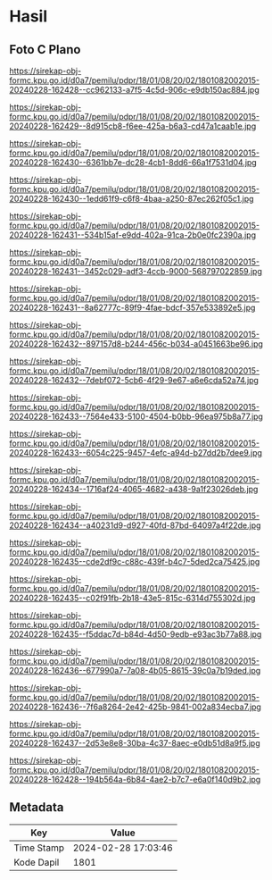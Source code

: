 # Hasil

## Foto C Plano

https://sirekap-obj-formc.kpu.go.id/d0a7/pemilu/pdpr/18/01/08/20/02/1801082002015-20240228-162428--cc962133-a7f5-4c5d-906c-e9db150ac884.jpg

https://sirekap-obj-formc.kpu.go.id/d0a7/pemilu/pdpr/18/01/08/20/02/1801082002015-20240228-162429--8d915cb8-f6ee-425a-b6a3-cd47a1caab1e.jpg

https://sirekap-obj-formc.kpu.go.id/d0a7/pemilu/pdpr/18/01/08/20/02/1801082002015-20240228-162430--6361bb7e-dc28-4cb1-8dd6-66a1f7531d04.jpg

https://sirekap-obj-formc.kpu.go.id/d0a7/pemilu/pdpr/18/01/08/20/02/1801082002015-20240228-162430--1edd61f9-c6f8-4baa-a250-87ec262f05c1.jpg

https://sirekap-obj-formc.kpu.go.id/d0a7/pemilu/pdpr/18/01/08/20/02/1801082002015-20240228-162431--534b15af-e9dd-402a-91ca-2b0e0fc2390a.jpg

https://sirekap-obj-formc.kpu.go.id/d0a7/pemilu/pdpr/18/01/08/20/02/1801082002015-20240228-162431--3452c029-adf3-4ccb-9000-568797022859.jpg

https://sirekap-obj-formc.kpu.go.id/d0a7/pemilu/pdpr/18/01/08/20/02/1801082002015-20240228-162431--8a62777c-89f9-4fae-bdcf-357e533892e5.jpg

https://sirekap-obj-formc.kpu.go.id/d0a7/pemilu/pdpr/18/01/08/20/02/1801082002015-20240228-162432--897157d8-b244-456c-b034-a0451663be96.jpg

https://sirekap-obj-formc.kpu.go.id/d0a7/pemilu/pdpr/18/01/08/20/02/1801082002015-20240228-162432--7debf072-5cb6-4f29-9e67-a6e6cda52a74.jpg

https://sirekap-obj-formc.kpu.go.id/d0a7/pemilu/pdpr/18/01/08/20/02/1801082002015-20240228-162433--7564e433-5100-4504-b0bb-96ea975b8a77.jpg

https://sirekap-obj-formc.kpu.go.id/d0a7/pemilu/pdpr/18/01/08/20/02/1801082002015-20240228-162433--6054c225-9457-4efc-a94d-b27dd2b7dee9.jpg

https://sirekap-obj-formc.kpu.go.id/d0a7/pemilu/pdpr/18/01/08/20/02/1801082002015-20240228-162434--1716af24-4065-4682-a438-9a1f23026deb.jpg

https://sirekap-obj-formc.kpu.go.id/d0a7/pemilu/pdpr/18/01/08/20/02/1801082002015-20240228-162434--a40231d9-d927-40fd-87bd-64097a4f22de.jpg

https://sirekap-obj-formc.kpu.go.id/d0a7/pemilu/pdpr/18/01/08/20/02/1801082002015-20240228-162435--cde2df9c-c88c-439f-b4c7-5ded2ca75425.jpg

https://sirekap-obj-formc.kpu.go.id/d0a7/pemilu/pdpr/18/01/08/20/02/1801082002015-20240228-162435--c02f91fb-2b18-43e5-815c-6314d755302d.jpg

https://sirekap-obj-formc.kpu.go.id/d0a7/pemilu/pdpr/18/01/08/20/02/1801082002015-20240228-162435--f5ddac7d-b84d-4d50-9edb-e93ac3b77a88.jpg

https://sirekap-obj-formc.kpu.go.id/d0a7/pemilu/pdpr/18/01/08/20/02/1801082002015-20240228-162436--677990a7-7a08-4b05-8615-39c0a7b19ded.jpg

https://sirekap-obj-formc.kpu.go.id/d0a7/pemilu/pdpr/18/01/08/20/02/1801082002015-20240228-162436--7f6a8264-2e42-425b-9841-002a834ecba7.jpg

https://sirekap-obj-formc.kpu.go.id/d0a7/pemilu/pdpr/18/01/08/20/02/1801082002015-20240228-162437--2d53e8e8-30ba-4c37-8aec-e0db51d8a9f5.jpg

https://sirekap-obj-formc.kpu.go.id/d0a7/pemilu/pdpr/18/01/08/20/02/1801082002015-20240228-162428--194b564a-6b84-4ae2-b7c7-e6a0f140d9b2.jpg


## Metadata

| Key        | Value               |
| ---------- | ------------------- |
| Time Stamp | 2024-02-28 17:03:46 |
| Kode Dapil | 1801                |




